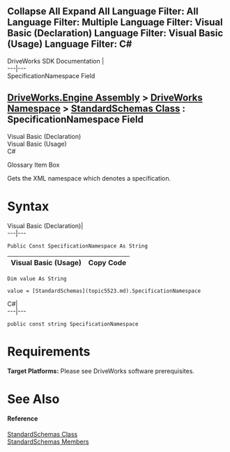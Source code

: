        

 Collapse All Expand All  Language Filter: All  Language Filter: Multiple  Language Filter: Visual Basic (Declaration) Language Filter: Visual Basic (Usage) Language Filter: C#  
---  
DriveWorks SDK Documentation  |   
---|---  
SpecificationNamespace Field   
  
[DriveWorks.Engine Assembly](topic2156.md) > [DriveWorks Namespace](topic2159.md) > [StandardSchemas Class](topic5523.md) : SpecificationNamespace Field  
---  
  
Visual Basic (Declaration)    
Visual Basic (Usage)    
C# 

Glossary Item Box

Gets the XML namespace which denotes a specification. 

# Syntax

Visual Basic (Declaration)|   
---|---  
      
    
    Public Const SpecificationNamespace As String  
  
Visual Basic (Usage)| Copy Code  
---|---  
      
    
    Dim value As String
     
    value = [StandardSchemas](topic5523.md).SpecificationNamespace  
  
C#|   
---|---  
      
    
    public const string SpecificationNamespace  
  
# Requirements

**Target Platforms:** Please see DriveWorks software prerequisites.

# See Also

#### Reference

[StandardSchemas Class](topic5523.md)   
[StandardSchemas Members](topic5524.md)


